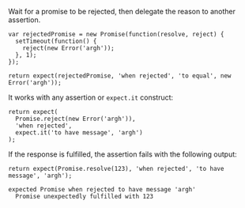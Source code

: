 Wait for a promise to be rejected, then delegate the reason to another assertion.

```js#async:true
var rejectedPromise = new Promise(function(resolve, reject) {
  setTimeout(function() {
    reject(new Error('argh'));
  }, 1);
});

return expect(rejectedPromise, 'when rejected', 'to equal', new Error('argh'));
```

It works with any assertion or `expect.it` construct:

```js#async:true
return expect(
  Promise.reject(new Error('argh')),
  'when rejected',
  expect.it('to have message', 'argh')
);
```

If the response is fulfilled, the assertion fails with the following output:

```js#async:true
return expect(Promise.resolve(123), 'when rejected', 'to have message', 'argh');
```

```output
expected Promise when rejected to have message 'argh'
  Promise unexpectedly fulfilled with 123
```
